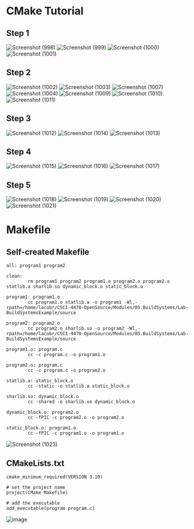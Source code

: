 # CMake Tutorial
## Step 1
![Screenshot (998)](https://user-images.githubusercontent.com/44063772/174339051-84dd5bec-72bd-4ae8-92d6-63afae57b4ed.png)
![Screenshot (999)](https://user-images.githubusercontent.com/44063772/174339071-d755341b-45e6-44ce-80cf-5c6d41e20f91.png)
![Screenshot (1000)](https://user-images.githubusercontent.com/44063772/174339085-501507ee-c05a-4152-bc0c-cb1b78ac174f.png)
![Screenshot (1001)](https://user-images.githubusercontent.com/44063772/174338952-be4c2a0d-0181-43af-9394-958567c26e7d.png)

## Step 2
![Screenshot (1002)](https://user-images.githubusercontent.com/44063772/174460783-0cbf0d51-ea79-4ab9-a02d-b1b07b0d17af.png)
![Screenshot (1003)](https://user-images.githubusercontent.com/44063772/174460786-a239f43a-db9c-43f4-a98c-32e8b9943915.png)
![Screenshot (1007)](https://user-images.githubusercontent.com/44063772/174460800-02f3b99c-889a-43c3-91af-1c9b5bb4cad1.png)
![Screenshot (1004)](https://user-images.githubusercontent.com/44063772/174460789-58cb79f7-aed7-47e3-88b3-56f08d5f8bde.png)
![Screenshot (1009)](https://user-images.githubusercontent.com/44063772/174460805-692b4c92-6de8-46db-b907-635a66a10416.png)
![Screenshot (1010)](https://user-images.githubusercontent.com/44063772/174460806-0ca771ce-9145-4367-ad7c-6edae9a285f7.png)
![Screenshot (1011)](https://user-images.githubusercontent.com/44063772/174460842-60b7331e-53b6-465d-ab8c-156e1f508700.png)

## Step 3
![Screenshot (1012)](https://user-images.githubusercontent.com/44063772/174460878-5c95edc5-91a2-403c-b3d7-82ff92f7bca6.png)
![Screenshot (1014)](https://user-images.githubusercontent.com/44063772/174460882-0b21aff7-77bf-4405-bd92-2c62a6a26b1a.png)
![Screenshot (1013)](https://user-images.githubusercontent.com/44063772/174460887-a9787243-f773-4f16-90a5-72275c8d79ca.png)

## Step 4
![Screenshot (1015)](https://user-images.githubusercontent.com/44063772/174460920-433202de-9af1-430a-8da9-679204a00fd0.png)
![Screenshot (1016)](https://user-images.githubusercontent.com/44063772/174460924-65c5e9a4-cc02-4b41-aa7e-0ec14bfb7650.png)
![Screenshot (1017)](https://user-images.githubusercontent.com/44063772/174460929-fe7489d8-2c2d-4cf8-8e16-c37d9f95c08f.png)

## Step 5
![Screenshot (1018)](https://user-images.githubusercontent.com/44063772/174460975-df60af3e-9ace-46c5-bc70-17fbb7d08b09.png)
![Screenshot (1019)](https://user-images.githubusercontent.com/44063772/174460979-9a6ce572-bd65-4a2a-a993-86b320d45ef0.png)
![Screenshot (1020)](https://user-images.githubusercontent.com/44063772/174460981-5a27ff3d-78bb-4be6-9d0c-d85e9a4b3e6e.png)
![Screenshot (1021)](https://user-images.githubusercontent.com/44063772/174460984-920b3a8c-6ad0-4ab2-918d-d52ae82a5aac.png)

# Makefile
## Self-created Makefile
```
all: program1 program2

clean:
        rm program1 program2 program1.o program2.o program2.o statlib.a sharlib.so dynamic_block.o static_block.o

program1: program1.o
        cc program1.o statlib.a -o program1 -Wl,-rpath=/home/lacobr/CSCI-4470-OpenSource/Modules/05.BuildSystems/Lab-BuildSystemsExample/source

program2: program2.o
        cc program2.o sharlib.so -o program2 -Wl,-rpath=/home/lacobr/CSCI-4470-OpenSource/Modules/05.BuildSystems/Lab-BuildSystemsExample/source

program1.o: program.c
        cc -c program.c -o program1.o

program2.o: program.c
        cc -c program.c -o program2.o

statlib.a: static_block.o
        cc -static -o statlib.a static_block.o

sharlib.so: dynamic_block.o
        cc -shared -o sharlib.so dynamic_block.o

dynamic_block.o: program2.o
        cc -fPIC -c program2.o -o program2.o

static_block.o: program1.o
        cc -fPIC -c program1.o -o program1.o
```
![Screenshot (1023)](https://user-images.githubusercontent.com/44063772/174692618-1652155d-6c81-42aa-bedb-895f1426b36e.png)

## CMakeLists.txt
```
cmake_minimum_required(VERSION 3.10)

# set the project name
project(CMake Makefile)

# add the executable
add_executable(program program.c)
```

![image](https://user-images.githubusercontent.com/44063772/174694525-72cac81e-c2aa-4c9f-9123-a42b2a9b58b6.png)

